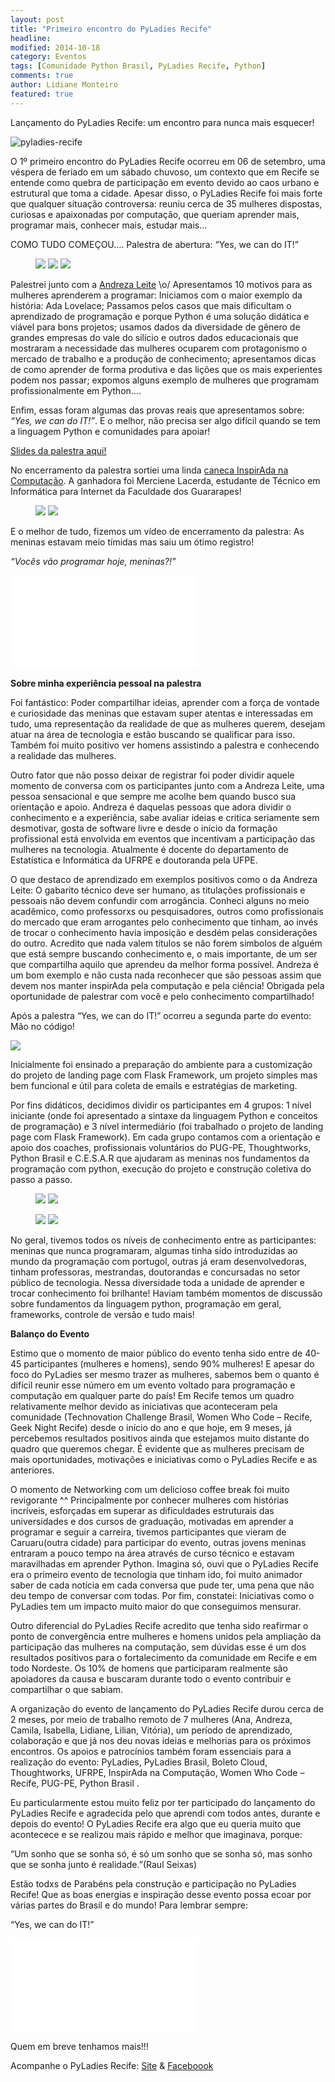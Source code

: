 ```yaml
---
layout: post
title: "Primeiro encontro do PyLadies Recife"
headline: 
modified: 2014-10-18
category: Eventos
tags: [Comunidade Python Brasil, PyLadies Recife, Python]
comments: true
author: Lidiane Monteiro
featured: true
---
```


Lançamento do PyLadies Recife: um encontro para nunca mais esquecer!

![pyladies-recife]({{site.baseurl}}/images/pyladiesRecifeOficial2.jpg)


O 1º primeiro encontro do PyLadies Recife ocorreu em 06 de setembro, uma véspera de feriado em um sábado chuvoso, um contexto que em Recife se entende como quebra de participação em evento devido ao caos urbano e estrutural que toma a cidade. Apesar disso, o PyLadies Recife foi mais forte que qualquer situação controversa: reuniu cerca de 35 mulheres dispostas, curiosas e apaixonadas por computação, que queriam aprender mais, programar mais, conhecer mais, estudar mais…
 
COMO TUDO COMEÇOU…. Palestra de abertura: “Yes, we can do IT!”


<figure class="third">
	<a href="{{ site.url }}/images/pyladiesRecife01.jpg"><img src="{{ site.url }}/images/pyladiesRecife01.jpg"></a>
	<a href="{{ site.url }}/images/pyladiesRecife02.jpg"><img src="{{ site.url }}/images/pyladiesRecife02.jpg"></a>
	<a href="{{ site.url }}/images/pyladiesRecife10.jpg"><img src="{{ site.url }}/images/pyladiesRecife10.jpg"></a>
</figure>

Palestrei junto com a <a href="https://twitter.com/@andreza_paju">Andreza Leite</a> \o/ Apresentamos 10 motivos para as mulheres aprenderem a programar: Iniciamos com o maior exemplo da história: Ada Lovelace; Passamos pelos casos que mais dificultam o aprendizado de programação e porque Python é uma solução didática e viável para bons projetos; usamos dados da diversidade de gênero de grandes empresas do vale do silício e outros dados educacionais que mostraram a necessidade das mulheres ocuparem com protagonismo o mercado de trabalho e a produção de conhecimento; apresentamos dicas de como aprender de forma produtiva e das lições que os mais experientes podem nos passar;  expomos alguns exemplo de mulheres que programam profissionalmente em Python….

Enfim, essas foram algumas das provas reais que apresentamos sobre: <i>“Yes, we can do IT!”</i>.  E o melhor, não precisa ser algo difícil quando se tem a linguagem Python e comunidades para apoiar!

<a href="https://speakerdeck.com/lidymonteiro/yes-we-can-do-it-pyladies-recife-2014">Slides da palestra aqui!</a>

No encerramento da palestra sortiei uma linda <a href="https://inspiradanacomputacao.wordpress.com/2014/09/10/caneca-inspirada-estara-disponivel-em-setembro/">caneca InspirAda na Computação</a>. A ganhadora foi Merciene Lacerda, estudante de Técnico em Informática para Internet da Faculdade dos Guararapes! 

<figure class="halfmin">
	<a href="{{ site.url }}/images/pyladiesRecife03.jpg"><img src="{{ site.url }}/images/pyladiesRecife03.jpg"></a>
	<a href="{{ site.url }}/images/pyladiesRecife04.jpg"><img style="margin-left: 0%;" src="{{ site.url }}/images/pyladiesRecife04.jpg"></a> 
</figure>

E o melhor de tudo, fizemos um vídeo de encerramento da palestra: As meninas estavam meio tímidas mas saiu um ótimo registro!


<i>“Vocês vão programar hoje, meninas?!”</i>

<iframe src="//www.youtube.com/embed/z7WMb6UOqBE" frameborder="0" allowfullscreen></iframe>

<br/>

**Sobre minha experiência pessoal na palestra**

Foi fantástico: Poder compartilhar ideias,  aprender com a força de vontade e curiosidade das meninas que estavam super atentas e interessadas em tudo, uma representação da realidade de que as mulheres querem, desejam atuar na área de tecnologia e  estão buscando se qualificar para isso. Também foi muito positivo ver homens assistindo a palestra e conhecendo a realidade das mulheres.

Outro fator que não posso deixar de registrar foi poder dividir aquele momento de conversa com os participantes junto com a Andreza Leite, uma pessoa sensacional e que sempre me acolhe bem quando busco sua orientação e apoio. Andreza é daquelas pessoas que adora dividir o conhecimento e a experiência, sabe avaliar ideias e critica seriamente sem desmotivar, gosta de software livre e desde o início da formação profissional está envolvida em eventos que incentivam a participação das mulheres na tecnologia. Atualmente é docente do departamento de Estatística e Informática da UFRPE e doutoranda pela UFPE.

O que destaco de aprendizado em exemplos positivos como o da Andreza Leite: O gabarito técnico deve ser humano, as titulações profissionais e pessoais não devem confundir com arrogância.  Conheci alguns no meio acadêmico, como professorxs ou pesquisadores, outros como profissionais do mercado que eram arrogantes pelo conhecimento que tinham, ao invés de trocar o conhecimento havia imposição e desdém pelas considerações do outro. Acredito que nada valem títulos se não forem símbolos de alguém que está sempre buscando conhecimento e, o mais importante, de um ser que compartilha aquilo que aprendeu da melhor forma possível.  Andreza é um bom exemplo e não custa nada reconhecer que são pessoas assim que devem nos manter inspirAda pela computação e pela ciência! Obrigada pela oportunidade de palestrar com você e pelo conhecimento compartilhado!

Após a palestra “Yes, we can do IT!” ocorreu a segunda parte do evento: Mão no código!

<a href="{{ site.url }}/images/pyladiesRecife05.jpg"><img src="{{ site.url }}/images/pyladiesRecife05.jpg"></a>

Inicialmente foi ensinado a preparação do ambiente para a customização do projeto de landing page com Flask Framework, um projeto simples mas bem funcional e útil para coleta de emails e estratégias de marketing.

Por fins didáticos, decidimos dividir os participantes em 4 grupos: 1 nível iniciante (onde foi apresentado a sintaxe da linguagem Python e conceitos de programação) e 3 nível intermediário (foi trabalhado o projeto de landing page com Flask Framework). Em cada grupo contamos com a orientação e apoio dos coaches, profissionais voluntários do PUG-PE, Thoughtworks, Python Brasil e C.E.S.A.R que ajudaram as meninas nos fundamentos da programação com python, execução do projeto e construção coletiva do passo a passo.

<figure class="halfmin">
	<a href="{{ site.url }}/images/pyladiesRecife06.jpg"><img src="{{ site.url }}/images/pyladiesRecife06.jpg"></a>
	<a href="{{ site.url }}/images/pyladiesRecife07.jpg"><img style="margin-left: 0%;" src="{{ site.url }}/images/pyladiesRecife07.jpg"></a> 
</figure>
<figure class="halfmin">
	<a href="{{ site.url }}/images/pyladiesRecife08.jpg"><img src="{{ site.url }}/images/pyladiesRecife08.jpg"></a>
	<a href="{{ site.url }}/images/pyladiesRecife09.jpg"><img style="margin-left: 0%;" src="{{ site.url }}/images/pyladiesRecife09.jpg"></a> 
</figure>

No geral, tivemos todos os níveis de conhecimento entre as participantes: meninas que nunca programaram, algumas tinha sido introduzidas ao mundo da programação com portugol, outras já eram desenvolvedoras, tinham professoras, mestrandas, doutorandas e concursadas no setor público de tecnologia. Nessa diversidade toda a unidade de aprender e trocar conhecimento foi brilhante! Haviam também momentos de discussão sobre fundamentos da linguagem python,  programação em geral, frameworks, controle de versão e tudo mais!

**Balanço do Evento**

Estimo que o momento de maior público do evento tenha sido entre de 40-45 participantes (mulheres e homens), sendo 90% mulheres! E apesar do foco do PyLadies ser mesmo trazer as mulheres, sabemos bem o quanto é difícil reunir esse número em um evento voltado para programação e computação em qualquer parte do país! Em Recife temos um quadro relativamente melhor devido as iniciativas que aconteceram pela comunidade (Technovation Challenge Brasil, Women Who Code – Recife, Geek Night Recife) desde o início do ano e que hoje, em 9 meses, já percebemos  resultados positivos ainda que estejamos muito distante do quadro que queremos chegar. É evidente que as mulheres precisam de mais oportunidades, motivações e iniciativas como o PyLadies Recife e as anteriores.

O momento de Networking com um delicioso coffee break foi muito revigorante ^^ Principalmente por conhecer mulheres com histórias incríveis,  esforçadas em superar as dificuldades estruturais das universidades e dos cursos de graduação, motivadas em aprender a programar e seguir a carreira, tivemos participantes que vieram de Caruaru(outra cidade) para participar do evento, outras jovens meninas entraram a pouco tempo na área através de curso técnico e estavam maravilhadas em aprender Python. Imagina só, ouvi que o PyLadies Recife era o primeiro evento de tecnologia que tinham ido, foi muito animador saber de cada notícia em cada conversa que pude ter, uma pena que não deu tempo de conversar com todas. Por fim, constatei: Iniciativas como o PyLadies tem um impacto muito maior do que conseguimos mensurar.

Outro diferencial do PyLadies Recife acredito que tenha sido reafirmar o ponto de convergência entre mulheres e homens unidos pela ampliação da participação das mulheres na computação, sem dúvidas esse é um dos resultados positivos para o fortalecimento da comunidade em Recife e em todo Nordeste. Os 10% de homens que participaram realmente são apoiadores da causa e buscaram durante todo o evento contribuir e compartilhar o que sabiam.

A organização do evento de lançamento do PyLadies Recife durou cerca de 2 meses, por meio de trabalho remoto de 7 mulheres (Ana, Andreza, Camila, Isabella, Lidiane, Lilian, Vitória), um período de aprendizado, colaboração e que já nos deu novas ideias e melhorias para os próximos encontros. Os apoios e patrocínios também foram essenciais para a realização do evento: PyLadies, PyLadies Brasil, Boleto Cloud, Thoughtworks, UFRPE, InspirAda na Computação, Women Who Code – Recife, PUG-PE, Python Brasil .

Eu particularmente estou muito feliz por ter participado do lançamento do PyLadies Recife e agradecida pelo que aprendi com todos antes, durante e depois do evento! O PyLadies Recife era algo que eu queria muito que acontecece e se realizou mais rápido e melhor que imaginava, porque:

“Um sonho que se sonha só, é só um sonho que se sonha só, mas sonho que se sonha junto é realidade.”(Raul Seixas)

Estão todxs de Parabéns pela construção e participação no PyLadies Recife! Que as boas energias e inspiração desse evento possa ecoar por várias partes do Brasil e do mundo! Para lembrar sempre:

“Yes, we can do IT!”
 
<iframe src="//www.youtube.com/embed/QDpYmu1-7KM?feature=player_embedded" frameborder="0" allowfullscreen></iframe>

<br/>
	
Quem em breve tenhamos mais!!!

Acompanhe o PyLadies Recife: <a href="http://brasil.pyladies.com/recife/recife">Site</a> & <a href="https://www.facebook.com/pages/PyLadies-Recife/950001281692844?ref=ts&fref=ts">Faceboook</a> 

<br/>